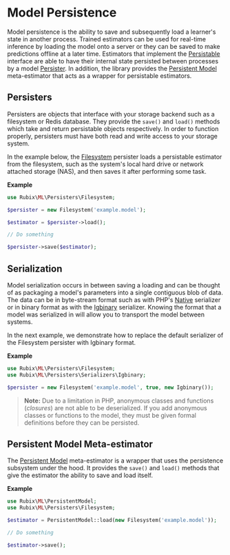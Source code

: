 # Model Persistence
Model persistence is the ability to save and subsequently load a learner's state in another process. Trained estimators can be used for real-time inference by loading the model onto a server or they can be saved to make predictions offline at a later time. Estimators that implement the [Persistable](persistable.md) interface are able to have their internal state persisted between processes by a model [Persister](persisters/api.md). In addition, the library provides the [Persistent Model](persistent-model.md) meta-estimator that acts as a wrapper for persistable estimators.

## Persisters
Persisters are objects that interface with your storage backend such as a filesystem or Redis database. They provide the `save()` and `load()` methods which take and return persistable objects respectively. In order to function properly, persisters must have both read and write access to your storage system.

In the example below, the [Filesystem](persisters/filesystem.md) persister loads a persistable estimator from the filesystem, such as the system's local hard drive or network attached storage (NAS), and then saves it after performing some task.

**Example**

```php
use Rubix\ML\Persisters\Filesystem;

$persister = new Filesystem('example.model');

$estimator = $persister->load();

// Do something

$persister->save($estimator);
```

## Serialization
Model serialization occurs in between saving a loading and can be thought of as packaging a model's parameters into a single contiguous blob of data. The data can be in byte-stream format such as with PHP's [Native](persisters/serializers/native.md) serializer or in binary format as with the [Igbinary](persisters/serializers/igbinary.md) serializer. Knowing the format that a model was serialized in will allow you to transport the model between systems.

In the next example, we demonstrate how to replace the default serializer of the Filesystem persister with Igbinary format.

**Example**

```php
use Rubix\ML\Persisters\Filesystem;
use Rubix\ML\Persisters\Serializers\Igbinary;

$persister = new Filesystem('example.model', true, new Igbinary());
```

> **Note:** Due to a limitation in PHP, anonymous classes and functions (*closures*) are not able to be deserialized. If you add anonymous classes or functions to the model, they must be given formal definitions before they can be persisted.

## Persistent Model Meta-estimator
The [Persistent Model](persistent-model.md) meta-estimator is a wrapper that uses the persistence subsystem under the hood. It provides the `save()` and `load()` methods that give the estimator the ability to save and load itself.

**Example**

```php
use Rubix\ML\PersistentModel;
use Rubix\ML\Persisters\Filesystem;

$estimator = PersistentModel::load(new Filesystem('example.model'));

// Do something

$estimator->save();
```
